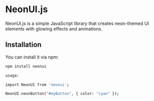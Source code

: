 # NeonUI.js

NeonUI.js is a simple JavaScript library that creates neon-themed UI elements with glowing effects and animations.

## Installation

You can install it via npm:

```bash
npm install neonui

usage:

import NeonUI from 'neonui';

NeonUI.neonButton("#myButton", { color: "cyan" });
